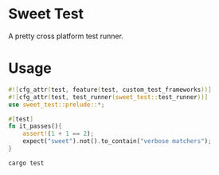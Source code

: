 # Sweet Test

A pretty cross platform test runner.

# Usage

```rust
#![cfg_attr(test, feature(test, custom_test_frameworks))]
#![cfg_attr(test, test_runner(sweet_test::test_runner))]
use sweet_test::prelude::*;

#[test]
fn it_passes(){
	assert!(1 + 1 == 2);
	expect("sweet").not().to_contain("verbose matchers");
}

```

```sh
cargo test
```